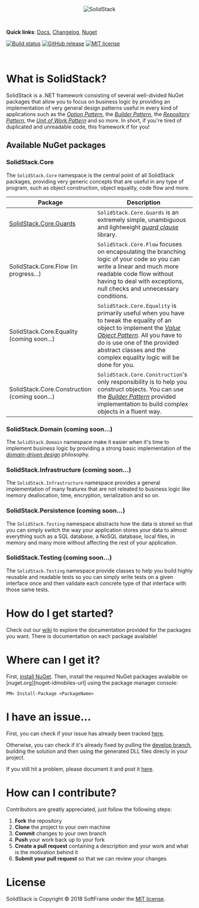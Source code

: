 <p align="center"><img src="https://i.imgur.com/dA6xa9g.png" alt="SolidStack"></p>

<br>

**Quick links**:
[Docs][docs-url],
[Changelog][changelog-url],
[Nuget][nuget-packages-url]

[![Build status][build-status-badge]][build-url]
[![GitHub release][github-release-badge]][license-url]
[![MIT license][license-badge]][license-url]

<br>

# What is SolidStack?

SolidStack is a .NET framework consisting of several well-divided NuGet packages that allow you to focus on business logic by providing an implementation of very general design patterns useful in every kind of applications such as the [*Option Pattern*][option-pattern-url], the [*Builder Pattern*][builder-pattern-url], the [*Repository Pattern*][repository-pattern-url], the [*Unit of Work Pattern*][unit-of-work-pattern-url] and so more. In short, if you're tired of duplicated and unreadable code, this framework if for you!

## Available NuGet packages

### SolidStack.Core

The `SolidStack.Core` namespace is the central point of all SolidStack packages, providing very generic concepts that are useful in any type of program, such as object construction, object equality, code flow and more.

Package | Description
------- | -----------
[SolidStack.Core.Guards][solidstack.core.guards-page] | `SolidStack.Core.Guards`  is an extremely simple, unambiguous and lightweight [*guard clause*][guard-clauses-url] library.
SolidStack.Core.Flow (in progress...) | `SolidStack.Core.Flow` focuses on encapsulating the branching logic of your code so you can write a linear and much more readable code flow without having to deal with exceptions, null checks and unnecessary conditions.
SolidStack.Core.Equality (coming soon...) | `SolidStack.Core.Equality` is primarily useful when you have to tweak the equality of an object to implement the [*Value Object Pattern*][value-object-pattern-url]. All you have to do is use one of the provided abstract classes and the complex equality logic will be done for you.
SolidStack.Core.Construction (coming soon...) | `SolidStack.Core.Construction`'s only responsibility is to help you construct objects. You can use the [*Builder Pattern*][builder-pattern-url] provided implementation to build complex objects in a fluent way.

### SolidStack.Domain (coming soon...)

The `SolidStack.Domain` namespace make it easier when it's time to implement business logic by providing a strong basic implementation of the [*domain-driven design*][ddd-url] philosophy.

### SolidStack.Infrastructure (coming soon...)

The `SolidStack.Infrastructure` namespace provides a general implementation of many features that are not releated to business logic like memory deallocation, time, encryption, serialization and so on.

### SolidStack.Persistence (coming soon...)

The `SolidStack.Testing` namespace abstracts how the data is stored so that you can simply switch the way your application stores your data to almost everything such as a SQL database, a NoSQL database, local files, in memory and many more without affecting the rest of your application.

### SolidStack.Testing (coming soon...)

The `SolidStack.Testing` namespace provide classes to help you build highly reusable and readable tests so you can simply write tests on a given interface once and then validate each concrete type of that interface with those same tests.

# How do I get started?

Check out our [wiki][docs-url] to explore the documentation provided for the packages you want. There is documentation on each package available!

# Where can I get it?

First, [install NuGet][nuget-install-url].  Then, install the required NuGet packages avalaible on [nuget.org][nuget-idmobiles-url] using the package manager console:

```
PM> Install-Package <PackageName>
```

# I have an issue...

First, you can check if your issue has already been tracked [here][issues-url].

Otherwise, you can check if it's already fixed by pulling the [develop branch][develop-branch-url], building the solution and then using the generated DLL files direcly in your project.

If you still hit a problem, please document it and post it [here][new-issue-url].

# How can I contribute?

Contributors are greatly appreciated, just follow the following steps:

1. **Fork** the repository
2. **Clone**  the project to your own machine
3. **Commit**  changes to your own branch
4. **Push**  your work back up to your fork
5. **Create a  pull request**  containing a description and your work and what is the motivation behind it
6. **Submit your pull request** so that we can review your changes

# License

SolidStack is Copyright © 2018 SoftFrame under the [MIT license][license-url].

<!-- Resources: -->
[builder-pattern-url]: http://www.codinghelmet.com/?path=howto/advances-in-applying-the-builder-design-pattern
[build-status-badge]: https://img.shields.io/travis/softframe/solidstack.svg?style=flat-square
[build-url]: https://idmobiles.visualstudio.com/solidstack/_build/index?definitionId=10
[changelog-url]: https://github.com/idmobiles/solidstack/releases
[develop-branch-url]: https://github.com/idmobiles/solidstack/tree/develop
[docs-url]: https://github.com/idmobiles/solidstack/wiki
[ddd-url]: https://en.wikipedia.org/wiki/Domain-driven_design
[github-release-badge]: https://img.shields.io/github/release/idmobiles/solidstack.svg?style=flat-square
[issues-url]: https://github.com/idmobiles/solidstack/issues
[github-release-url]: https://github.com/idmobiles/solidstack/releases
[guard-clauses-url]: https://medium.com/softframe/what-are-guard-clauses-and-how-to-use-them-350c8f1b6fd2
[license-badge]: https://img.shields.io/badge/license-MIT-orange.svg?style=flat-square
[license-url]: https://github.com/idmobiles/solidstack/blob/master/LICENSE
[new-issue-url]: https://github.com/idmobiles/solidstack/issues/new
[nuget-packages-url]: https://www.nuget.org/profiles/softframe
[nuget-install-url]: http://docs.nuget.org/docs/start-here/installing-nuget
[option-pattern-url]: http://www.codinghelmet.com/?path=howto/understanding-the-option-maybe-functional-type
[repository-pattern-url]: https://martinfowler.com/eaaCatalog/repository.html
[solidstack.core.guards-page]: https://www.nuget.org/packages/SolidStack.Core
[unit-of-work-pattern-url]: https://martinfowler.com/eaaCatalog/unitOfWork.html
[value-object-pattern-url]: https://martinfowler.com/bliki/ValueObject.html